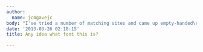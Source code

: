 ```yaml
---
author:
  name: jc4gavejc
body: "I've tried a number of matching sites and came up empty-handed\r\n[img:sites/default/files/old-images/big_bafb3144b5725c14ef55f6e368f0835f1429a5be_6551.png]"
date: '2013-03-26 02:18:15'
title: Any idea what font this is?

---
```

